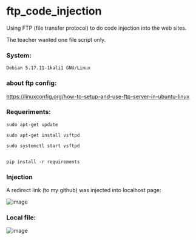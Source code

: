 # ftp_code_injection
Using FTP (file transfer protocol) to do code injection into the web sites.

The teacher wanted one file script only.

### System: 

    Debian 5.17.11-1kali1 GNU/Linux
    
### about ftp config:

https://linuxconfig.org/how-to-setup-and-use-ftp-server-in-ubuntu-linux
    
### Requeriments:


    sudo apt-get update

    sudo apt-get install vsftpd
  
    sudo systemctl start vsftpd


    pip install -r requirements
    
   
### Injection

A redirect link (to my github) was injected into localhost page:

![image](https://user-images.githubusercontent.com/88283829/233857673-f495bd6b-f150-4c74-bbb3-8f3abcaa55cf.png)

### Local file:

![image](https://user-images.githubusercontent.com/88283829/233858495-cb7cfa5c-7f43-4540-bddd-fe0b7a47ee8f.png)
